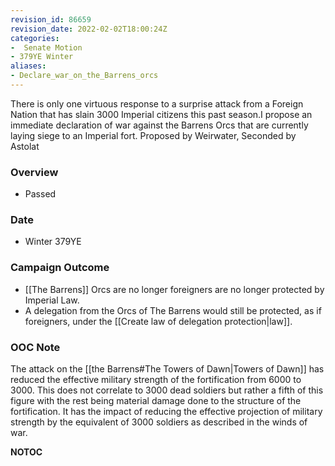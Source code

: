```yaml
---
revision_id: 86659
revision_date: 2022-02-02T18:00:24Z
categories:
-  Senate Motion
- 379YE Winter
aliases:
- Declare_war_on_the_Barrens_orcs
---
```


There is only one virtuous response to a surprise attack from a Foreign Nation that has slain 3000 Imperial citizens this past season.I propose an immediate declaration of war against the Barrens Orcs that are currently laying siege to an Imperial fort.
Proposed by Weirwater, Seconded by Astolat 

### Overview
* Passed

### Date
* Winter 379YE

### Campaign Outcome
* [[The Barrens]] Orcs are no longer foreigners are no longer protected by Imperial Law.
* A delegation from the Orcs of The Barrens would still be protected, as if foreigners, under the [[Create law of delegation protection|law]].

### OOC Note
The attack on the [[the Barrens#The Towers of Dawn|Towers of Dawn]]  has reduced the effective military strength of the fortification from 6000 to 3000. This does not correlate to 3000 dead soldiers but rather a fifth of this figure with the rest being material damage done to the structure of the fortification. It has the impact of reducing the effective projection of military strength by the equivalent of 3000 soldiers as described in the winds of war.



__NOTOC__